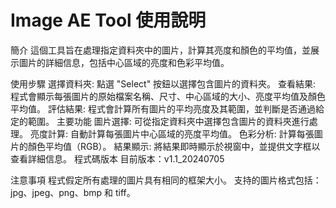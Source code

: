 # Image AE Tool 使用說明
簡介
這個工具旨在處理指定資料夾中的圖片，計算其亮度和顏色的平均值，並展示圖片的詳細信息，包括中心區域的亮度和色彩平均值。

使用步驟
選擇資料夾: 點選 "Select" 按鈕以選擇包含圖片的資料夾。
查看結果: 程式會顯示每張圖片的原始檔案名稱、尺寸、中心區域的大小、亮度平均值及顏色平均值。
評估結果: 程式會計算所有圖片的平均亮度及其範圍，並判斷是否通過給定的範圍。
主要功能
圖片選擇: 可從指定資料夾中選擇包含圖片的資料夾進行處理。
亮度計算: 自動計算每張圖片中心區域的亮度平均值。
色彩分析: 計算每張圖片的顏色平均值（RGB）。
結果顯示: 將結果即時顯示於視窗中，並提供文字框以查看詳細信息。
程式碼版本
目前版本：v1.1_20240705

注意事項
程式假定所有處理的圖片具有相同的框架大小。
支持的圖片格式包括：jpg、jpeg、png、bmp 和 tiff。
